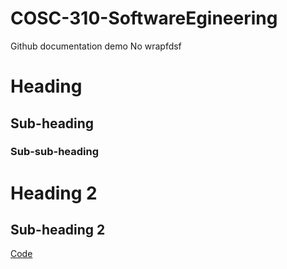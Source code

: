 # COSC-310-SoftwareEgineering
Github documentation demo
No wrapfdsf

# Heading 

## Sub-heading

### Sub-sub-heading

# Heading 2

## Sub-heading 2

[Code](src/code.py)
